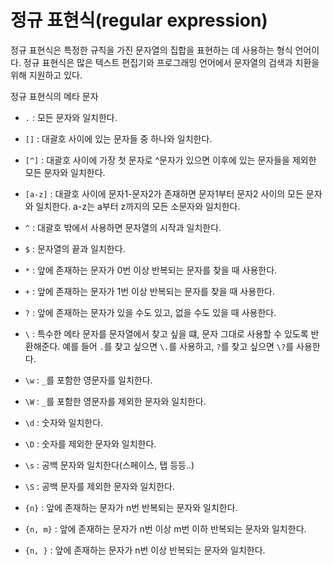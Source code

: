 # 정규 표현식(regular expression)

정규 표현식은 특정한 규칙을 가진 문자열의 집합을 표현하는 데 사용하는 형식 언어이다. 정규 표현식은 많은 텍스트 편집기와 프로그래밍 언어에서 문자열의 검색과 치환을 위해 지원하고 있다.

정규 표현식의 메타 문자
* `.` : 모든 문자와 일치한다.
* `[]` : 대괄호 사이에 있는 문자들 중 하나와 일치한다.
* `[^]` : 대괄호 사이에 가장 첫 문자로 ^문자가 있으면 이후에 있는 문자들을 제외한 모든 문자와 일치한다.
* `[a-z]` : 대괄호 사이에 문자1-문자2가 존재하면 문자1부터 문자2 사이의 모든 문자와 일치한다. a-z는 a부터 z까지의 모든 소문자와 일치한다.
* `^` : 대괄호 밖에서 사용하면 문자열의 시작과 일치한다.
* `$` : 문자열의 끝과 일치한다.
* `*` : 앞에 존재하는 문자가 0번 이상 반복되는 문자를 찾을 때 사용한다.
* `+` : 앞에 존재하는 문자가 1번 이상 반복되는 문자를 찾을 때 사용한다.
* `?` : 앞에 존재하는 문자가 있을 수도 있고, 없을 수도 있을 때 사용한다.
* `\` : 특수한 메타 문자를 문자열에서 찾고 싶을 떄, 문자 그대로 사용할 수 있도록 반환해준다. 예를 들어 `.`를 찾고 싶으면 `\.`를 사용하고, `?`를 찾고 싶으면 `\?`를 사용한다.

* `\w` : `_`를 포함한 영문자를 일치한다.
* `\W` : `_`를 포함한 영문자를 제외한 문자와 일치한다.
* `\d` : 숫자와 일치한다.
* `\D` : 숫자를 제외한 문자와 일치한다.
* `\s` : 공백 문자와 일치한다(스페이스, 탭 등등..)
* `\S` : 공백 문자를 제외한 문자와 일치한다.

* `{n}` : 앞에 존재하는 문자가 n번 반복되는 문자와 일치한다.
* `{n, m}` : 앞에 존재하는 문자가 n번 이상 m번 이하 반복되는 문자와 일치한다.
* `{n, }` : 앞에 존재하는 문자가 n번 이상 반복되는 문자와 일치한다.
